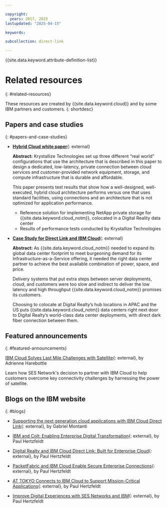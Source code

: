 ```yaml
---

copyright:
  years: 2017, 2025
lastupdated: "2025-04-15"

keywords:

subcollection: direct-link

---
```


{{site.data.keyword.attribute-definition-list}}

# Related resources
{: #related-resources}

These resources are created by {{site.data.keyword.cloud}} and by some IBM partners and customers.
{: shortdesc}

## Papers and case studies
{: #papers-and-case-studies}

* [**Hybrid Cloud white paper**](https://public.dhe.ibm.com/cloud/bluemix/network/direct-link/ibm-hybrid-cloud-whitepaper.pdf){: external}

    **Abstract:** Krystallize Technologies set up three different “real world” configurations that use the architecture that is described in this paper to design a dedicated, low-latency, private connection between cloud services and customer-provided network equipment, storage, and compute infrastructure that is durable and affordable.

    This paper presents test results that show how a well-designed, well-executed, hybrid cloud architecture performs versus one that uses standard facilities, using connections and an architecture that is not optimized for application performance.

     * Reference solution for implementing NetApp private storage for {{site.data.keyword.cloud_notm}}, colocated in a Digital Reality data center
     * Results of performance tests conducted by Krystallize Technologies


* [**Case Study for Direct Link and IBM Cloud**](https://www.digitalrealty.com/resources?type=case+studies){: external}

    **Abstract:** As {{site.data.keyword.cloud_notm}} needed to expand its global data center footprint to meet burgeoning demand for its Infrastructure-as-a-Service offering, it needed the right data center partner to achieve the best available combination of power, space, and price.

    Delivery systems that put extra steps between server deployments, cloud, and customers were too slow and indirect to deliver the low latency and high throughput {{site.data.keyword.cloud_notm}} promises its customers.

    Choosing to colocate at Digital Realty’s hub locations in APAC and the US puts {{site.data.keyword.cloud_notm}} data centers right next door to Digital Realty’s world-class data center deployments, with direct dark fiber connection between them.

## Featured announcements
{: #featured-announcements}

[IBM Cloud Solves Last Mile Challenges with Satellite](https://www.satellitetoday.com/mobility/2018/10/25/ibm-cloud-solves-last-mile-challenges-with-satellite/){: external}, by Adrienne Harebottle

Learn how SES Network's decision to partner with IBM Cloud to help customers overcome key connectivity challenges by harnessing the power of satellite.

## Blogs on the IBM website
{: #blogs}

* [Supporting the next generation cloud applications with IBM Cloud Direct Link](https://www.ibm.com/think){: external}, by Gabriel Montanti

* [IBM and Colt: Enabling Enterprise Digital Transformation](https://www.ibm.com/think){: external}, by Paul Hertzfeldt

* [Digital Realty and IBM Cloud Direct Link: Built for Enterprise Cloud](https://www.ibm.com/blog/announcement/digital-realty-ibm-cloud-direct-link-expand-network/){: external}, by Paul Hertzfeldt

* [PacketFabric and IBM Cloud Enable Secure Enterprise Connections](https://www.ibm.com/think){: external}, by Paul Hertzfeldt

* [AT TOKYO Connects to IBM Cloud to Support Mission-Critical Applications](https://www.ibm.com/blog/announcement/tokyo-connects-ibm-cloud-support-mission-critical-applications/){: external}, by Paul Hertzfeldt

* [Improve Digital Experiences with SES Networks and IBM](https://www.ibm.com/think){: external}, by Paul Hertzfeldt
